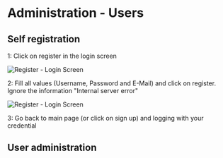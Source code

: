 # Administration - Users

## Self registration

1: Click on register in the login screen

<img src="https://wekan-doc.readthedocs.io/en/latest/administration/loginscreen_register.png" alt="Register - Login Screen" />

2: Fill all values (Username, Password and E-Mail) and click on register. Ignore the information "Internal server error"

<img src="https://wekan-doc.readthedocs.io/en/latest/administration/register_create_account.PNG" alt="Register - Login Screen" />

3: Go back to main page (or click on sign up) and logging with your credential

## User administration